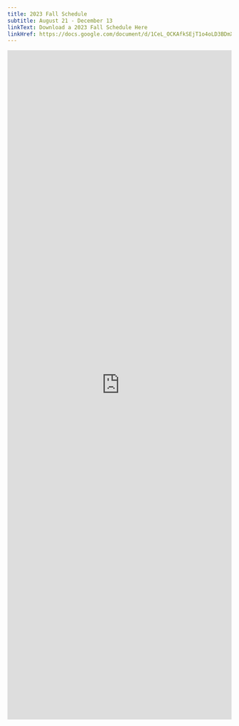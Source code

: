 ```yaml
---
title: 2023 Fall Schedule
subtitle: August 21 - December 13
linkText: Download a 2023 Fall Schedule Here
linkHref: https://docs.google.com/document/d/1CeL_OCKAfkSEjT1o4oLD3BDmXRLYHiHyY80ClZo2o8A/edit?usp=sharing
---
```

<iframe width='100%' height='1500' style='border:none;' src="https://docs.google.com/document/d/1CeL_OCKAfkSEjT1o4oLD3BDmXRLYHiHyY80ClZo2o8A/edit?usp=sharing"></iframe>